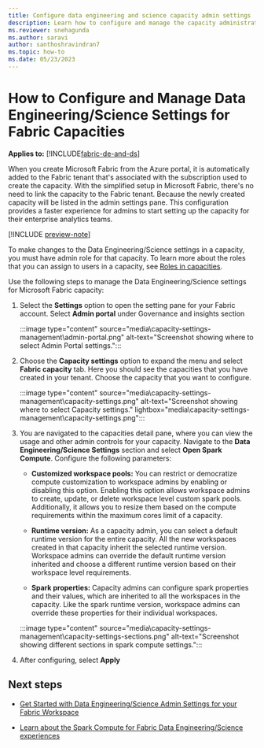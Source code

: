 ```yaml
---
title: Configure data engineering and science capacity admin settings
description: Learn how to configure and manage the capacity administration settings for data engineering and science experiences.
ms.reviewer: snehagunda
ms.author: saravi
author: santhoshravindran7
ms.topic: how-to
ms.date: 05/23/2023
---
```


# How to Configure and Manage Data Engineering/Science Settings for Fabric Capacities

**Applies to:** [!INCLUDE[fabric-de-and-ds](includes/fabric-de-ds.md)]

When you create Microsoft Fabric from the Azure portal, it is automatically added to the Fabric tenant that's associated with the subscription used to create the capacity. With the simplified setup in Microsoft Fabric, there's no need to link the capacity to the Fabric tenant. Because the newly created capacity will be listed in the admin settings pane. This configuration provides a faster experience for admins to start setting up the capacity for their enterprise analytics teams.

[!INCLUDE [preview-note](../includes/preview-note.md)]

To make changes to the Data Engineering/Science settings in a capacity, you must have admin role for that capacity. To learn more about the roles that you can assign to users in a capacity, see [Roles in capacities](../admin/roles.md).

Use the following steps to manage the Data Engineering/Science settings for Microsoft Fabric capacity:

1. Select the **Settings** option to open the setting pane for your Fabric account. Select **Admin portal** under Governance and insights section

   :::image type="content" source="media\capacity-settings-management\admin-portal.png" alt-text="Screenshot showing where to select Admin Portal settings.":::

1. Choose the **Capacity settings** option to expand the menu and select **Fabric capacity** tab. Here you should see the capacities that you have created in your tenant. Choose the capacity that you want to configure.

   :::image type="content" source="media\capacity-settings-management\capacity-settings.png" alt-text="Screenshot showing where to select Capacity settings." lightbox="media\capacity-settings-management\capacity-settings.png":::

1. You are navigated to the capacities detail pane, where you can view the usage and other admin controls for your capacity. Navigate to the **Data Engineering/Science Settings** section and select **Open Spark Compute**. Configure the following parameters:

   * **Customized workspace pools:** You can restrict or democratize compute customization to workspace admins by enabling or disabling this option. Enabling this option allows workspace admins to create, update, or delete workspace level custom spark pools. Additionally, it allows you to resize them based on the compute requirements within the maximum cores limit of a capacity.

   * **Runtime version:** As a capacity admin, you can select a default runtime version for the entire capacity. All the new workspaces created in that capacity inherit the selected runtime version. Workspace admins can override the default runtime version inherited and choose a different runtime version based on their workspace level requirements.

   * **Spark properties:** Capacity admins can configure spark properties and their values, which are inherited to all the workspaces in the capacity. Like the spark runtime version, workspace admins can override these properties for their individual workspaces.

   :::image type="content" source="media\capacity-settings-management\capacity-settings-sections.png" alt-text="Screenshot showing different sections in spark compute settings.":::

1. After configuring, select **Apply**

## Next steps

* [Get Started with Data Engineering/Science Admin Settings for your Fabric Workspace](workspace-admin-settings.md)

* [Learn about the Spark Compute for Fabric Data Engineering/Science experiences](spark-compute.md)
